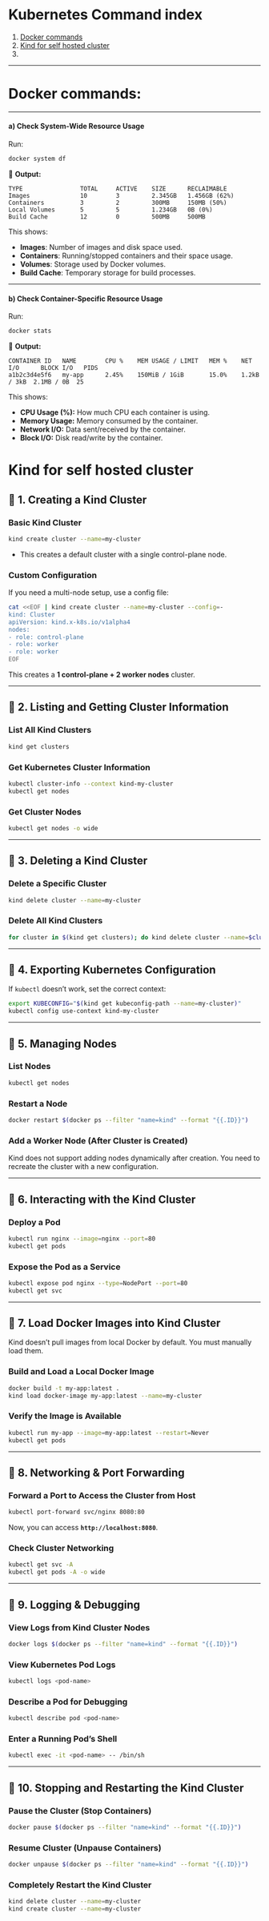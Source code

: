 # Kubernetes Command index
1. [Docker commands](#docker-commands)
2. [Kind for self hosted cluster](#kind-for-self-hosted-cluster)
3. 
---

# Docker commands:
---
#### **a) Check System-Wide Resource Usage**
Run:
```bash
docker system df
```
📌 **Output:**
```plaintext
TYPE                TOTAL     ACTIVE    SIZE      RECLAIMABLE
Images              10        3         2.345GB   1.456GB (62%)
Containers          3         2         300MB     150MB (50%)
Local Volumes       5         5         1.234GB   0B (0%)
Build Cache         12        0         500MB     500MB
```

This shows:
- **Images**: Number of images and disk space used.
- **Containers**: Running/stopped containers and their space usage.
- **Volumes**: Storage used by Docker volumes.
- **Build Cache**: Temporary storage for build processes.

---

#### **b) Check Container-Specific Resource Usage**
Run:
```bash
docker stats
```
📌 **Output:**
```plaintext
CONTAINER ID   NAME        CPU %    MEM USAGE / LIMIT   MEM %    NET I/O      BLOCK I/O   PIDS
a1b2c3d4e5f6   my-app      2.45%    150MiB / 1GiB       15.0%    1.2kB / 3kB  2.1MB / 0B  25
```

This shows:
- **CPU Usage (%):** How much CPU each container is using.
- **Memory Usage:** Memory consumed by the container.
- **Network I/O:** Data sent/received by the container.
- **Block I/O:** Disk read/write by the container.



# Kind for self hosted cluster


## 🔹 **1. Creating a Kind Cluster**
### **Basic Kind Cluster**
```bash
kind create cluster --name=my-cluster
```
- This creates a default cluster with a single control-plane node.

### **Custom Configuration**
If you need a multi-node setup, use a config file:
```bash
cat <<EOF | kind create cluster --name=my-cluster --config=-
kind: Cluster
apiVersion: kind.x-k8s.io/v1alpha4
nodes:
- role: control-plane
- role: worker
- role: worker
EOF
```
This creates a **1 control-plane + 2 worker nodes** cluster.

---

## 🔹 **2. Listing and Getting Cluster Information**
### **List All Kind Clusters**
```bash
kind get clusters
```

### **Get Kubernetes Cluster Information**
```bash
kubectl cluster-info --context kind-my-cluster
kubectl get nodes
```

### **Get Cluster Nodes**
```bash
kubectl get nodes -o wide
```

---

## 🔹 **3. Deleting a Kind Cluster**
### **Delete a Specific Cluster**
```bash
kind delete cluster --name=my-cluster
```

### **Delete All Kind Clusters**
```bash
for cluster in $(kind get clusters); do kind delete cluster --name=$cluster; done
```

---

## 🔹 **4. Exporting Kubernetes Configuration**
If `kubectl` doesn’t work, set the correct context:
```bash
export KUBECONFIG="$(kind get kubeconfig-path --name=my-cluster)"
kubectl config use-context kind-my-cluster
```

---

## 🔹 **5. Managing Nodes**
### **List Nodes**
```bash
kubectl get nodes
```

### **Restart a Node**
```bash
docker restart $(docker ps --filter "name=kind" --format "{{.ID}}")
```

### **Add a Worker Node (After Cluster is Created)**
Kind does not support adding nodes dynamically after creation. You need to recreate the cluster with a new configuration.

---

## 🔹 **6. Interacting with the Kind Cluster**
### **Deploy a Pod**
```bash
kubectl run nginx --image=nginx --port=80
kubectl get pods
```

### **Expose the Pod as a Service**
```bash
kubectl expose pod nginx --type=NodePort --port=80
kubectl get svc
```

---

## 🔹 **7. Load Docker Images into Kind Cluster**
Kind doesn’t pull images from local Docker by default. You must manually load them.

### **Build and Load a Local Docker Image**
```bash
docker build -t my-app:latest .
kind load docker-image my-app:latest --name=my-cluster
```

### **Verify the Image is Available**
```bash
kubectl run my-app --image=my-app:latest --restart=Never
kubectl get pods
```

---

## 🔹 **8. Networking & Port Forwarding**
### **Forward a Port to Access the Cluster from Host**
```bash
kubectl port-forward svc/nginx 8080:80
```
Now, you can access **`http://localhost:8080`**.

### **Check Cluster Networking**
```bash
kubectl get svc -A
kubectl get pods -A -o wide
```

---

## 🔹 **9. Logging & Debugging**
### **View Logs from Kind Cluster Nodes**
```bash
docker logs $(docker ps --filter "name=kind" --format "{{.ID}}")
```

### **View Kubernetes Pod Logs**
```bash
kubectl logs <pod-name>
```

### **Describe a Pod for Debugging**
```bash
kubectl describe pod <pod-name>
```

### **Enter a Running Pod’s Shell**
```bash
kubectl exec -it <pod-name> -- /bin/sh
```

---

## 🔹 **10. Stopping and Restarting the Kind Cluster**
### **Pause the Cluster (Stop Containers)**
```bash
docker pause $(docker ps --filter "name=kind" --format "{{.ID}}")
```

### **Resume Cluster (Unpause Containers)**
```bash
docker unpause $(docker ps --filter "name=kind" --format "{{.ID}}")
```

### **Completely Restart the Kind Cluster**
```bash
kind delete cluster --name=my-cluster
kind create cluster --name=my-cluster
```

